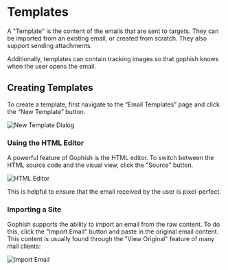 # Templates

A "Template" is the content of the emails that are sent to targets. They can be imported from an existing email, or created from scratch. They also support sending attachments.

Additionally, templates can contain tracking images so that gophish knows when the user opens the email.

## Creating Templates

To create a template, first navigate to the “Email Templates” page and click the “New Template” button.

![New Template Dialog](https://imgur.com/FPqcZOG.png)

### Using the HTML Editor

A powerful feature of Gophish is the HTML editor. To switch between the HTML source code and the visual view, click the "Source" button.

![HTML Editor](https://imgur.com/elue6xK.png)

This is helpful to ensure that the email received by the user is pixel-perfect.

### Importing a Site

Gophish supports the ability to import an email from the raw content. To do this, click the "Import Email" button and paste in the original email content. This content is usually found through the "View Original" feature of many mail clients:

![Import Email](https://imgur.com/QAZCrHu.png)


